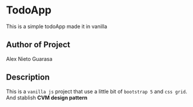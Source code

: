 # TodoApp
This is a simple todoApp made it in vanilla

## Author of Project
Alex Nieto Guarasa

## Description
This is a `vanilla js` project that use a little bit of `bootstrap 5` and `css grid`. And stablish **CVM design pattern**
